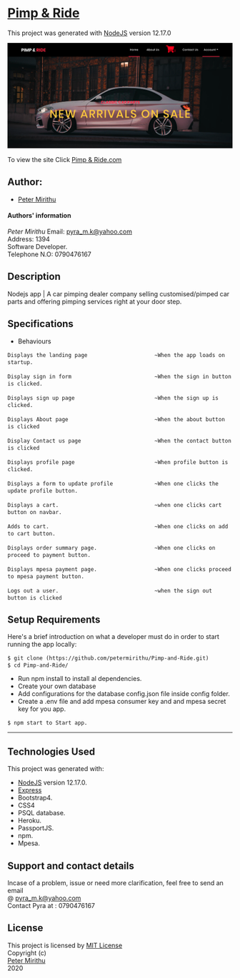 # [Pimp & Ride ](https://pimpandride.herokuapp.com/)

This project was generated with [NodeJS](https://nodejs.org/en/) version 12.17.0 <br>

![picture](public/images/pimp&ride.png)

To view the site Click [Pimp & Ride.com](https://pimpandride.herokuapp.com/)

## Author: 
  * [Peter Mirithu](https://github.com/petermirithu/Pimp-and-Ride)

#### Authors' information
*Peter Mirithu*
    Email: pyra_m.k@yahoo.com <br>
    Address: 1394 <br>
    Software Developer.<br>
    Telephone N.O: 0790476167          
## Description
  Nodejs app | A car pimping dealer company selling customised/pimped car parts and offering pimping services right at your door step.

## Specifications
  * Behaviours
  ```
  Displays the landing page                     ~When the app loads on startup.

  Display sign in form                          ~When the sign in button is clicked.

  Displays sign up page                         ~When the sign up is clicked.

  Displays About page                           ~When the about button is clicked

  Display Contact us page                       ~When the contact button is clicked

  Displays profile page                         ~When profile button is clicked.

  Displays a form to update profile             ~When one clicks the update profile button.

  Displays a cart.                              ~when one clicks cart button on navbar.

  Adds to cart.                                 ~When one clicks on add to cart button.

  Displays order summary page.                  ~When one clicks on proceed to payment button.

  Displays mpesa payment page.                  ~When one clicks proceed to mpesa payment button.
            
  Logs out a user.                              ~when the sign out button is clicked
  ```

## Setup Requirements
  Here's a brief introduction on what a developer must do in order to start running the app locally:

  ```
  $ git clone (https://github.com/petermirithu/Pimp-and-Ride.git)
  $ cd Pimp-and-Ride/
  ```  
  * Run npm install to install al dependencies.
  * Create your own database
  * Add configurations for the database config.json file inside config folder.  
  * Create a .env file and add mpesa consumer key and and mpesa secret key for you app.
  
  ```    
  $ npm start to Start app.
  ```  
  <hr>
     
## Technologies Used
  This project was generated with:
  * [NodeJS](https://nodejs.org/en/) version 12.17.0. 
  * [Express](https://expressjs.com/)
  * Bootstrap4.  
  * CSS4
  * PSQL database.    
  * Heroku.
  * PassportJS.
  * npm.
  * Mpesa.

 ## Support and contact details
  Incase of a problem, issue or need more clarification, feel free to send an email<br> @ pyra_m.k@yahoo.com<br>
  Contact Pyra at : 0790476167

 ## License
  This project is licensed by [MIT License](LICENSE.txt)<br>
                Copyright (c) <br>
                [Peter Mirithu](https://github.com/petermirithu/Pimp-and-Ride) <br>
                  2020<br>
  
  




